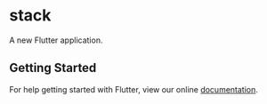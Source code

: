 # stack

A new Flutter application.

## Getting Started

For help getting started with Flutter, view our online
[documentation](https://flutter.io/).
